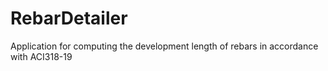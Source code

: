 # RebarDetailer
Application for computing the development length of rebars in accordance with ACI318-19

